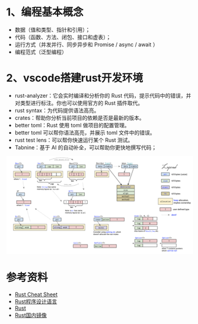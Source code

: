 
# 1、编程基本概念

- 数据（值和类型、指针和引用）；
- 代码（函数、方法、闭包、接口和虚表）；
- 运行方式（并发并行、同步异步和 Promise / async / await ）
- 编程范式（泛型编程）

# 2、vscode搭建rust开发环境

- rust-analyzer：它会实时编译和分析你的 Rust 代码，提示代码中的错误，并对类型进行标注。你也可以使用官方的 Rust 插件取代。
- rust syntax：为代码提供语法高亮。
- crates：帮助你分析当前项目的依赖是否是最新的版本。
- better toml：Rust 使用 toml 做项目的配置管理。
- better toml 可以帮你语法高亮，并展示 toml 文件中的错误。
- rust test lens：可以帮你快速运行某个 Rust 测试。
- Tabnine：基于 AI 的自动补全，可以帮助你更快地撰写代码；



![](rust/Rust-RustContainerCheatSheet.png)

# 参考资料

- [Rust Cheat Sheet](https://cheats.rs/)
- [Rust程序设计语言](https://kaisery.github.io/trpl-zh-cn/title-page.html)
- [Rust](https://docs.rs/)
- [Rust国内镜像](https://rsproxy.cn/)